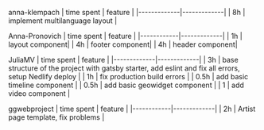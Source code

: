 anna-klempach
| time spent | feature |
|-------------|-------------|
| 8h | implement multilanguage layout |

Anna-Pronovich
| time spent | feature |
|------------|-------------|
| 1h | layout component|
| 4h | footer component|
| 4h | header component|

JuliaMV
| time spent | feature |
|-------------|-------------|
| 3h | base structure of the project with gatsby starter, add eslint and fix all errors, setup Nedlify deploy |
| 1h | fix production build errors |
| 0.5h | add basic timeline component |
| 0.5h | add basic geowidget component |
| 1 | add video component |

ggwebproject
| time spent | feature |
|------------|-------------|
| 2h | Artist page template, fix problems |
